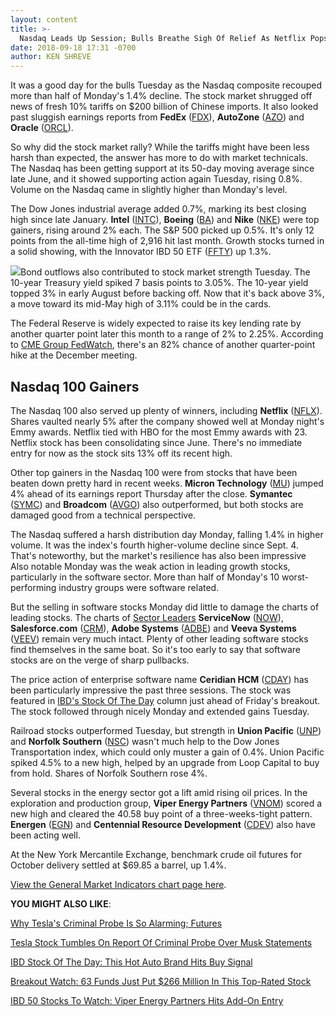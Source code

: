 ```yaml
---
layout: content
title: >-
  Nasdaq Leads Up Session; Bulls Breathe Sigh Of Relief As Netflix Pops 5%
date: 2018-09-18 17:31 -0700
author: KEN SHREVE
---
```






It was a good day for the bulls Tuesday as the Nasdaq composite recouped more than half of Monday's 1.4% decline. The stock market shrugged off news of fresh 10% tariffs on $200 billion of Chinese imports. It also looked past sluggish earnings reports from **FedEx** ([FDX](https://research.investors.com/quote.aspx?symbol=FDX)), **AutoZone** ([AZO](https://research.investors.com/quote.aspx?symbol=AZO)) and **Oracle** ([ORCL](https://research.investors.com/quote.aspx?symbol=ORCL)).




So why did the stock market rally? While the tariffs might have been less harsh than expected, the answer has more to do with market technicals. The Nasdaq has been getting support at its 50-day moving average since late June, and it showed supporting action again Tuesday, rising 0.8%. Volume on the Nasdaq came in slightly higher than Monday's level.


The Dow Jones industrial average added 0.7%, marking its best closing high since late January. **Intel** ([INTC](https://research.investors.com/quote.aspx?symbol=INTC)), **Boeing** ([BA](https://research.investors.com/quote.aspx?symbol=BA)) and **Nike** ([NKE](https://research.investors.com/quote.aspx?symbol=NKE)) were top gainers, rising around 2% each. The S&P 500 picked up 0.5%. It's only 12 points from the all-time high of 2,916 hit last month. Growth stocks turned in a solid showing, with the Innovator IBD 50 ETF ([FFTY](https://research.investors.com/quote.aspx?symbol=FFTY)) up 1.3%.


![](https://www.investors.com/wp-content/uploads/2018/09/MP091818-201x300.jpg)Bond outflows also contributed to stock market strength Tuesday. The 10-year Treasury yield spiked 7 basis points to 3.05%. The 10-year yield topped 3% in early August before backing off. Now that it's back above 3%, a move toward its mid-May high of 3.11% could be in the cards.


The Federal Reserve is widely expected to raise its key lending rate by another quarter point later this month to a range of 2% to 2.25%. According to [CME Group FedWatch](https://www.cmegroup.com/trading/interest-rates/countdown-to-fomc.html/), there's an 82% chance of another quarter-point hike at the December meeting.


Nasdaq 100 Gainers
------------------


The Nasdaq 100 also served up plenty of winners, including **Netflix** ([NFLX](https://research.investors.com/quote.aspx?symbol=NFLX)). Shares vaulted nearly 5% after the company showed well at Monday night's Emmy awards. Netflix tied with HBO for the most Emmy awards with 23. Netflix stock has been consolidating since June. There's no immediate entry for now as the stock sits 13% off its recent high.



Other top gainers in the Nasdaq 100 were from stocks that have been beaten down pretty hard in recent weeks. **Micron Technology** ([MU](https://research.investors.com/quote.aspx?symbol=MU)) jumped 4% ahead of its earnings report Thursday after the close. **Symantec** ([SYMC](https://research.investors.com/quote.aspx?symbol=SYMC)) and **Broadcom** ([AVGO](https://research.investors.com/quote.aspx?symbol=AVGO)) also outperformed, but both stocks are damaged good from a technical perspective.


The Nasdaq suffered a harsh distribution day Monday, falling 1.4% in higher volume. It was the index's fourth higher-volume decline since Sept. 4. That's noteworthy, but the market's resilience has also been impressive Also notable Monday was the weak action in leading growth stocks, particularly in the software sector. More than half of Monday's 10 worst-performing industry groups were software related.


But the selling in software stocks Monday did little to damage the charts of leading stocks. The charts of [Sector Leaders](https://research.investors.com/stock-lists/sector-leaders) **ServiceNow** ([NOW](https://research.investors.com/quote.aspx?symbol=NOW)), **Salesforce.com** ([CRM](https://research.investors.com/quote.aspx?symbol=CRM)), **Adobe Systems** ([ADBE](https://research.investors.com/quote.aspx?symbol=ADBE)) and **Veeva Systems** ([VEEV](https://research.investors.com/quote.aspx?symbol=VEEV)) remain very much intact. Plenty of other leading software stocks find themselves in the same boat. So it's too early to say that software stocks are on the verge of sharp pullbacks.


The price action of enterprise software name **Ceridian HCM** ([CDAY](https://research.investors.com/quote.aspx?symbol=CDAY)) has been particularly impressive the past three sessions. The stock was featured in [IBD's Stock Of The Day](https://www.investors.com/research/ibd-stock-of-the-day/ibd-stock-of-the-day-ceridian/) column just ahead of Friday's breakout. The stock followed through nicely Monday and extended gains Tuesday.


Railroad stocks outperformed Tuesday, but strength in **Union Pacific** ([UNP](https://research.investors.com/quote.aspx?symbol=UNP)) and **Norfolk Southern** ([NSC](https://research.investors.com/quote.aspx?symbol=NSC)) wasn't much help to the Dow Jones Transportation index, which could only muster a gain of 0.4%. Union Pacific spiked 4.5% to a new high, helped by an upgrade from Loop Capital to buy from hold. Shares of Norfolk Southern rose 4%.


Several stocks in the energy sector got a lift amid rising oil prices. In the exploration and production group, **Viper Energy Partners** ([VNOM](https://research.investors.com/quote.aspx?symbol=VNOM)) scored a new high and cleared the 40.58 buy point of a three-weeks-tight pattern. **Energen** ([EGN](https://research.investors.com/quote.aspx?symbol=EGN)) and **Centennial Resource Development** ([CDEV](https://research.investors.com/quote.aspx?symbol=CDEV)) also have been acting well.


At the New York Mercantile Exchange, benchmark crude oil futures for October delivery settled at $69.85 a barrel, up 1.4%.


[View the General Market Indicators chart page here](https://www.investors.com/wp-content/uploads/2018/09/IBD1809152739GMI.pdf).


**YOU MIGHT ALSO LIKE**:


 [Why Tesla's Criminal Probe Is So Alarming; Futures](https://www.investors.com/market-trend/stock-market-today/dow-jones-futures-doj-tesla-criminal-probe-elon-musk/)


[Tesla Stock Tumbles On Report Of Criminal Probe Over Musk Statements](https://www.investors.com/news/technology/tesla-stock-criminal-probe-musk-tweets/)


[IBD Stock Of The Day: This Hot Auto Brand Hits Buy Signal](https://www.investors.com/research/ibd-stock-of-the-day/ferrari-monza-suv-ev-unveiled-profit-target-cut/)


[Breakout Watch: 63 Funds Just Put $266 Million In This Top-Rated Stock](https://www.investors.com/research/ibd-stock-analysis/breakout-watch-63-funds-just-invested-266-million-in-this-top-rated-stock/)


[IBD 50 Stocks To Watch: Viper Energy Partners Hits Add-On Entry](https://www.investors.com/stock-lists/ibd-50/stocks-to-watch-viper-energy-partners-vnom/)




